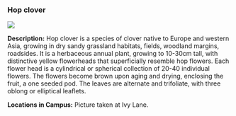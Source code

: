 ### Hop clover

![](http://www.astro.princeton.edu/~ruixu/fig/Hopclover.jpg)

**Description:** Hop clover is a species of clover native to Europe and western Asia, growing in dry sandy grassland habitats, fields, woodland margins, roadsides. It is a herbaceous annual plant, growing to 10-30cm tall, with distinctive yellow flowerheads that superficially resemble hop flowers. Each flower head is a cylindrical or spherical collection of 20-40 individual flowers.  The flowers become brown upon aging and drying, enclosing the fruit, a one seeded pod. The leaves are alternate and trifoliate, with three oblong or elliptical leaflets. 

**Locations in Campus:** Picture taken at Ivy Lane.
